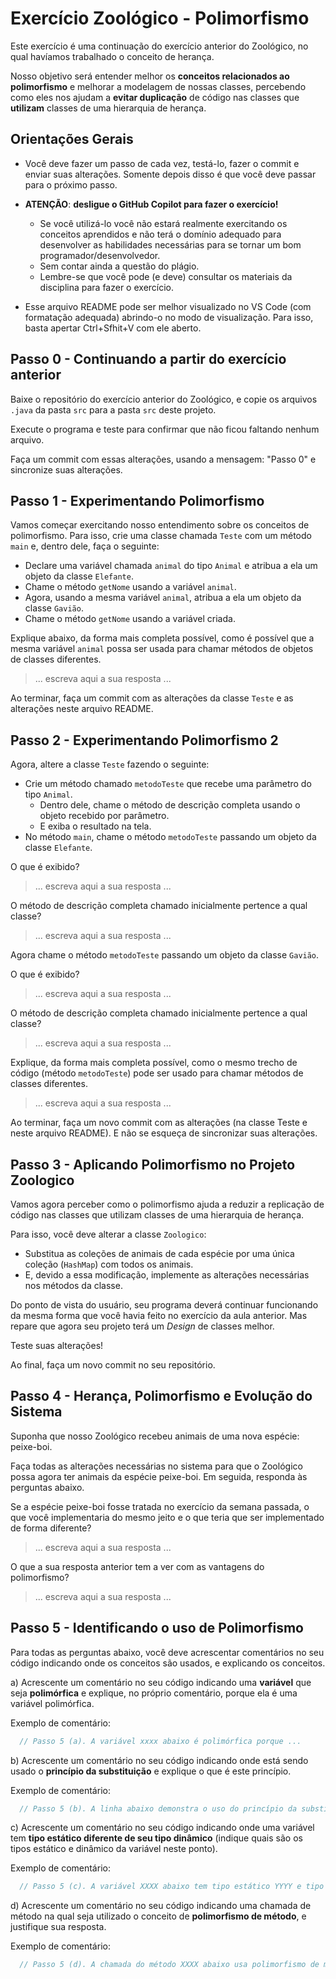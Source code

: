 # Exercício Zoológico - Polimorfismo

Este exercício é uma continuação do exercício anterior do Zoológico, no qual havíamos trabalhado o conceito de herança.

Nosso objetivo será entender melhor os **conceitos relacionados ao polimorfismo** e melhorar a modelagem de nossas classes, percebendo como eles nos ajudam a **evitar duplicação** de código nas classes que **utilizam** classes de uma hierarquia de herança.

## Orientações Gerais

- Você deve fazer um passo de cada vez, testá-lo, fazer o commit e enviar suas alterações.
Somente depois disso é que você deve passar para o próximo passo.

- **ATENÇÃO**: **desligue o GitHub Copilot para fazer o exercício!**
  - Se você utilizá-lo você não estará realmente exercitando os conceitos aprendidos e
    não terá o domínio adequado para desenvolver as habilidades necessárias para se tornar
	um bom programador/desenvolvedor.
  - Sem contar ainda a questão do plágio.
  - Lembre-se que você pode (e deve) consultar os materiais da disciplina para fazer o exercício.

- Esse arquivo README pode ser melhor visualizado no VS Code (com formatação adequada) 
  abrindo-o no modo de visualização. Para isso, basta apertar Ctrl+Sfhit+V com ele aberto.


## Passo 0 - Continuando a partir do exercício anterior

Baixe o repositório do exercício anterior do Zoológico, e copie os arquivos `.java` da pasta `src` para a pasta `src` deste projeto.

Execute o programa e teste para confirmar que não ficou faltando nenhum arquivo.

Faça um commit com essas alterações, usando a mensagem: "Passo 0" e sincronize suas alterações.

## Passo 1 - Experimentando Polimorfismo

Vamos começar exercitando nosso entendimento sobre os conceitos de polimorfismo.
Para isso, crie uma classe chamada `Teste` com um método `main` e, dentro dele, faça o seguinte:

- Declare uma variável chamada `animal` do tipo `Animal` e atribua a ela um objeto da classe `Elefante`.
- Chame o método `getNome` usando a variável `animal`.
- Agora, usando a mesma variável `animal`, atribua a ela um objeto da classe `Gavião`.
- Chame o método `getNome` usando a variável criada.

Explique abaixo, da forma mais completa possível, como é possível que a mesma variável `animal` possa ser usada para chamar métodos de objetos de classes diferentes.

>  ... escreva aqui a sua resposta ...

Ao terminar, faça um commit com as alterações da classe `Teste` e as alterações neste arquivo README.

## Passo 2 - Experimentando Polimorfismo 2

Agora, altere a classe `Teste` fazendo o seguinte:
- Crie um método chamado `metodoTeste` que recebe uma parâmetro do tipo `Animal`.
  - Dentro dele, chame o método de descrição completa usando o objeto recebido por parâmetro.
  - E exiba o resultado na tela.
- No método `main`, chame o método `metodoTeste` passando um objeto da classe `Elefante`.

O que é exibido?

>  ... escreva aqui a sua resposta ...

O método de descrição completa chamado inicialmente pertence a qual classe?

>  ... escreva aqui a sua resposta ...

Agora chame o método `metodoTeste` passando um objeto da classe `Gavião`.

O que é exibido?

>  ... escreva aqui a sua resposta ...

O método de descrição completa chamado inicialmente pertence a qual classe?

>  ... escreva aqui a sua resposta ...

Explique, da forma mais completa possível, como o mesmo trecho de código (método `metodoTeste`) pode ser usado para chamar métodos de classes diferentes.

>  ... escreva aqui a sua resposta ...

Ao terminar, faça um novo commit com as alterações (na classe Teste e neste arquivo README).
E não se esqueça de sincronizar suas alterações.

## Passo 3 - Aplicando Polimorfismo no Projeto Zoologico

Vamos agora perceber como o polimorfismo ajuda a reduzir a replicação de código nas classes que utilizam classes de uma hierarquia de herança. 

Para isso, você deve alterar a classe `Zoologico`:

- Substitua as coleções de animais de cada espécie por uma única coleção (`HashMap`) com todos os animais.
- E, devido a essa modificação, implemente as alterações necessárias nos métodos da classe.

Do ponto de vista do usuário, seu programa deverá continuar funcionando da mesma forma que você havia feito no exercício da aula anterior.
Mas repare que agora seu projeto terá um *Design* de classes melhor.

Teste suas alterações!

Ao final, faça um novo commit no seu repositório.

## Passo 4 - Herança, Polimorfismo e Evolução do Sistema

Suponha que nosso Zoológico recebeu animais de uma nova espécie: peixe-boi.

Faça todas as alterações necessárias no sistema para que o Zoológico possa agora ter animais da espécie peixe-boi. 
Em seguida, responda às perguntas abaixo.

Se a espécie peixe-boi fosse tratada no exercício da semana passada, o que você implementaria do mesmo jeito e o que teria que ser implementado de forma diferente?

>  ... escreva aqui a sua resposta ...

O que a sua resposta anterior tem a ver com as vantagens do polimorfismo?

>  ... escreva aqui a sua resposta ...

## Passo 5 - Identificando o uso de Polimorfismo

Para todas as perguntas abaixo, você deve acrescentar comentários no seu código indicando onde os conceitos são usados, e explicando os conceitos.

a) Acrescente um comentário no seu código indicando uma **variável** que seja **polimórfica** e explique, no próprio comentário, porque ela é uma variável polimórfica.

Exemplo de comentário:

```java
  // Passo 5 (a). A variável xxxx abaixo é polimórfica porque ...
```

b) Acrescente um comentário no seu código indicando onde está sendo usado o **princípio da substituição** e explique o que é este princípio.

Exemplo de comentário:

```java
  // Passo 5 (b). A linha abaixo demonstra o uso do princípio da substituição que é ...
```


c) Acrescente um comentário no seu código indicando onde uma variável tem **tipo estático diferente de seu tipo dinâmico** (indique quais são os tipos estático e dinâmico da variável neste ponto).

Exemplo de comentário:

```java
  // Passo 5 (c). A variável XXXX abaixo tem tipo estático YYYY e tipo dinâmico ZZZZ.
```

d) Acrescente um comentário no seu código indicando uma chamada de método na qual seja utilizado o conceito de **polimorfismo de método**, e justifique sua resposta.

Exemplo de comentário:

```java
  // Passo 5 (d). A chamada do método XXXX abaixo usa polimorfismo de método porque ...
```
